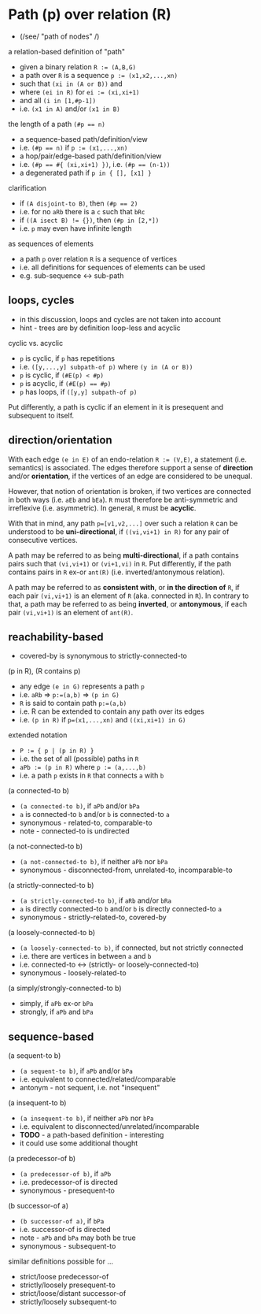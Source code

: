 
<!-- ======================================================================= -->
# Path (p) over relation (R)

* (/see/ "path of nodes" /)

a relation-based definition of "path"

* given a binary relation `R := (A,B,G)`
* a path over `R` is a sequence `p := (x1,x2,...,xn)`
* such that `(xi in (A or B))` and
* where `(ei in R)` for `ei := (xi,xi+1)`
* and all `(i in [1,#p-1])`
* i.e. `(x1 in A)` and/or `(x1 in B)`

the length of a path `(#p == n)`

* a sequence-based path/definition/view
* i.e. `(#p == n)` if `p := (x1,...,xn)`
* a hop/pair/edge-based path/definition/view
* i.e. `(#p == #{ (xi,xi+1) })`, i.e. `(#p == (n-1))`
* a degenerated path if `p in { [], [x1] }`

clarification

* if `(A disjoint-to B)`, then `(#p == 2)`
* i.e. for no `aRb` there is a `c` such that `bRc`
* if `((A isect B) != {})`, then `(#p in [2,*])`
* i.e. `p` may even have infinite length

as sequences of elements

* a path `p` over relation `R` is a sequence of vertices
* i.e. all definitions for sequences of elements can be used
* e.g. sub-sequence <-> sub-path

<!-- ======================================================================= -->
## loops, cycles

* in this discussion, loops and cycles are not taken into account
* hint - trees are by definition loop-less and acyclic

cyclic vs. acyclic

* `p` is cyclic, if `p` has repetitions
* i.e. `([y,...,y] subpath-of p)` where `(y in (A or B))`
* `p` is cyclic, if `(#E(p) < #p)`
* `p` is acyclic, if `(#E(p) == #p)`
* `p` has loops, if `([y,y] subpath-of p)`

Put differently, a path is cyclic if an element in it is
presequent and subsequent to itself.

<!-- ======================================================================= -->
## direction/orientation

With each edge `(e in E)` of an endo-relation `R := (V,E)`, a statement (i.e.
semantics) is associated. The edges therefore support a sense of **direction**
and/or **orientation**, if the vertices of an edge are considered to be unequal.

However, that notion of orientation is broken, if two vertices are connected
in both ways (i.e. `aEb` and `bEa`). `R` must therefore be anti-symmetric and
irreflexive (i.e. asymmetric). In general, `R` must be **acyclic**.

With that in mind, any path `p=[v1,v2,...]` over such a relation `R` can be
understood to be **uni-directional**, if `((vi,vi+1) in R)` for any pair of
consecutive vertices.

A path may be referred to as being **multi-directional**, if a path contains
pairs such that `(vi,vi+1)` or `(vi+1,vi)` in `R`. Put differently, if the
path contains pairs in `R` ex-or `ant(R)` (i.e. inverted/antonymous relation).

A path may be referred to as **consistent with**, or **in the direction of**
`R`, if each pair `(vi,vi+1)` is an element of `R` (aka. connected in `R`).
In contrary to that, a path may be referred to as being **inverted**, or
**antonymous**, if each pair `(vi,vi+1)` is an element of `ant(R)`.

<!-- ======================================================================= -->
## reachability-based

* covered-by is synonymous to strictly-connected-to

(p in R), (R contains p)

* any edge `(e in G)` represents a path `p`
* i.e. `aRb` => `p:=(a,b)` => `(p in G)`
* `R` is said to contain path `p:=(a,b)`
* i.e. R can be extended to contain any path over its edges
* i.e. `(p in R)` if `p=(x1,...,xn)` and `((xi,xi+1) in G)`

extended notation

* `P := { p | (p in R) }`
* i.e. the set of all (possible) paths in `R`
* `aPb := (p in R)` where `p := (a,...,b)`
* i.e. a path `p` exists in `R` that connects `a` with `b`

(a connected-to b)

* `(a connected-to b)`, if `aPb` and/or `bPa`
* `a` is connected-to `b` and/or `b` is connected-to `a`
* synonymous - related-to, comparable-to
* note - connected-to is undirected

(a not-connected-to b)

* `(a not-connected-to b)`, if neither `aPb` nor `bPa`
* synonymous - disconnected-from, unrelated-to, incomparable-to

(a strictly-connected-to b)

* `(a strictly-connected-to b)`, if `aRb` and/or `bRa`
* `a` is directly connected-to `b` and/or `b` is directly connected-to `a`
* synonymous - strictly-related-to, covered-by

(a loosely-connected-to b)

* `(a loosely-connected-to b)`, if connected, but not strictly connected
* i.e. there are vertices in between `a` and `b`
* i.e. connected-to <-> (strictly- or loosely-connected-to)
* synonymous - loosely-related-to

(a simply/strongly-connected-to b)

* simply, if `aPb` ex-or `bPa`
* strongly, if `aPb` and `bPa`

<!-- ======================================================================= -->
## sequence-based

(a sequent-to b)

* `(a sequent-to b)`, if `aPb` and/or `bPa`
* i.e. equivalent to connected/related/comparable
* antonym - not sequent, i.e. not "insequent"

(a insequent-to b)

* `(a insequent-to b)`, if neither `aPb` nor `bPa`
* i.e. equivalent to disconnected/unrelated/incomparable
* **TODO** - a path-based definition - interesting
* it could use some additional thought

(a predecessor-of b)

* `(a predecessor-of b)`, if `aPb`
* i.e. predecessor-of is directed
* synonymous - presequent-to

(b successor-of a)

* `(b successor-of a)`, if `bPa`
* i.e. successor-of is directed
* note - `aPb` and `bPa` may both be true
* synonymous - subsequent-to

similar definitions possible for ...

* strict/loose predecessor-of
* strictly/loosely presequent-to
* strict/loose/distant successor-of
* strictly/loosely subsequent-to
